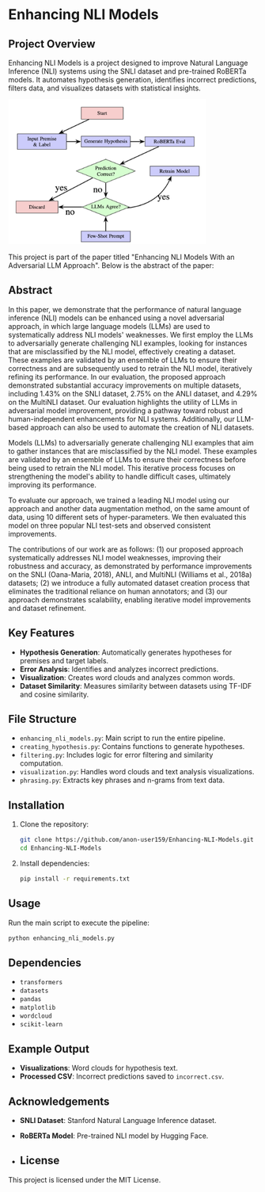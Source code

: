 # Enhancing NLI Models

## Project Overview
Enhancing NLI Models is a project designed to improve Natural Language Inference (NLI) systems using the SNLI dataset and pre-trained RoBERTa models. It automates hypothesis generation, identifies incorrect predictions, filters data, and visualizes datasets with statistical insights.

<img src="flow_dia.png" alt="Workflow Diagram" width="400"/>

This project is part of the paper titled "Enhancing NLI Models With an Adversarial LLM Approach". Below is the abstract of the paper:
## Abstract

In this paper, we demonstrate that the performance of natural language inference (NLI) models can be enhanced using a novel adversarial approach, in which large language models (LLMs) are used to systematically address NLI models' weaknesses. We first employ the LLMs to adversarially generate challenging NLI examples, looking for instances that are misclassified by the NLI model, effectively creating a dataset. These examples are validated by an ensemble of LLMs to ensure their correctness and are subsequently used to retrain the NLI model, iteratively refining its performance. In our evaluation, the proposed approach demonstrated substantial accuracy improvements on multiple datasets, including 1.43% on the SNLI dataset, 2.75% on the ANLI dataset, and 4.29% on the MultiNLI dataset. Our evaluation highlights the utility of LLMs in adversarial model improvement, providing a pathway toward robust and human-independent enhancements for NLI systems. Additionally, our LLM-based approach can also be used to automate the creation of NLI datasets.

Models (LLMs) to adversarially generate challenging NLI examples that aim to gather instances that are misclassified by the NLI model. These examples are validated by an ensemble of LLMs to ensure their correctness before being used to retrain the NLI model. This iterative process focuses on strengthening the model's ability to handle difficult cases, ultimately improving its performance.

To evaluate our approach, we trained a leading NLI model using our approach and another data augmentation method, on the same amount of data, using 10 different sets of hyper-parameters. We then evaluated this model on three popular NLI test-sets and observed consistent improvements.

The contributions of our work are as follows: (1) our proposed approach systematically addresses NLI model weaknesses, improving their robustness and accuracy, as demonstrated by performance improvements on the SNLI (Oana-Maria, 2018), ANLI, and MultiNLI (Williams et al., 2018a) datasets; (2) we introduce a fully automated dataset creation process that eliminates the traditional reliance on human annotators; and (3) our approach demonstrates scalability, enabling iterative model improvements and dataset refinement.



## Key Features
- **Hypothesis Generation**: Automatically generates hypotheses for premises and target labels.
- **Error Analysis**: Identifies and analyzes incorrect predictions.
- **Visualization**: Creates word clouds and analyzes common words.
- **Dataset Similarity**: Measures similarity between datasets using TF-IDF and cosine similarity.
## File Structure
- `enhancing_nli_models.py`: Main script to run the entire pipeline.
- `creating_hypothesis.py`: Contains functions to generate hypotheses.
- `filtering.py`: Includes logic for error filtering and similarity computation.
- `visualization.py`: Handles word clouds and text analysis visualizations.
- `phrasing.py`: Extracts key phrases and n-grams from text data.
## Installation
1. Clone the repository:
   ```bash
   git clone https://github.com/anon-user159/Enhancing-NLI-Models.git
   cd Enhancing-NLI-Models
   ```
2. Install dependencies:
      ```bash
      pip install -r requirements.txt
      ```

## Usage
Run the main script to execute the pipeline:
```bash
python enhancing_nli_models.py
```

## Dependencies
- `transformers`
- `datasets`
- `pandas`
- `matplotlib`
- `wordcloud`
- `scikit-learn`

## Example Output
- **Visualizations**: Word clouds for hypothesis text.
- **Processed CSV**: Incorrect predictions saved to `incorrect.csv`.


## Acknowledgements
- **SNLI Dataset**: Stanford Natural Language Inference dataset.
- **RoBERTa Model**: Pre-trained NLI model by Hugging Face.

- ## License
This project is licensed under the MIT License.




